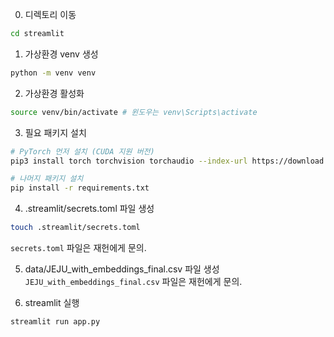 0. 디렉토리 이동
```bash
cd streamlit
```

1. 가상환경 venv 생성
```bash
python -m venv venv
```

2. 가상환경 활성화
```bash
source venv/bin/activate # 윈도우는 venv\Scripts\activate
```

3. 필요 패키지 설치
```bash
# PyTorch 먼저 설치 (CUDA 지원 버전)
pip3 install torch torchvision torchaudio --index-url https://download.pytorch.org/whl/cu121

# 나머지 패키지 설치
pip install -r requirements.txt
```

4. .streamlit/secrets.toml 파일 생성
```bash
touch .streamlit/secrets.toml
```
`secrets.toml` 파일은 재헌에게 문의.

5. data/JEJU_with_embeddings_final.csv 파일 생성 <br>
`JEJU_with_embeddings_final.csv` 파일은 재헌에게 문의.

6. streamlit 실행
```bash
streamlit run app.py
```
